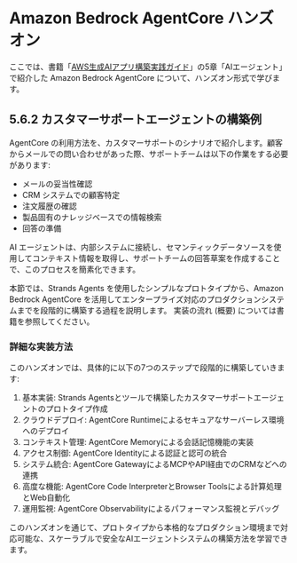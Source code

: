 # Amazon Bedrock AgentCore ハンズオン
ここでは、書籍「[AWS生成AIアプリ構築実践ガイド](https://www.amazon.co.jp/dp/4296205234)」の5章「AIエージェント」で紹介した Amazon Bedrock AgentCore について、ハンズオン形式で学びます。

## 5.6.2 カスタマーサポートエージェントの構築例

AgentCore の利用方法を、カスタマーサポートのシナリオで紹介します。顧客からメールでの問い合わせがあった際、サポートチームは以下の作業をする必要があります: 
- メールの妥当性確認
- CRM システムでの顧客特定
- 注文履歴の確認
- 製品固有のナレッジベースでの情報検索
- 回答の準備

AI エージェントは、内部システムに接続し、セマンティックデータソースを使用してコンテキスト情報を取得し、サポートチームの回答草案を作成することで、このプロセスを簡素化できます。

本節では、Strands Agents を使用したシンプルなプロトタイプから、Amazon Bedrock AgentCore を活用してエンタープライズ対応のプロダクションシステムまでを段階的に構築する過程を説明します。
実装の流れ (概要) については書籍を参照してください。

### 詳細な実装方法
このハンズオンでは、具体的に以下の7つのステップで段階的に構築していきます: 
1. 基本実装: Strands Agentsとツールで構築したカスタマーサポートエージェントのプロトタイプ作成
1. クラウドデプロイ: AgentCore Runtimeによるセキュアなサーバーレス環境へのデプロイ
1. コンテキスト管理: AgentCore Memoryによる会話記憶機能の実装
1. アクセス制御: AgentCore Identityによる認証と認可の統合
1. システム統合: AgentCore GatewayによるMCPやAPI経由でのCRMなどへの連携
1. 高度な機能: AgentCore Code InterpreterとBrowser Toolsによる計算処理とWeb自動化
1. 運用監視: AgentCore Observabilityによるパフォーマンス監視とデバッグ

このハンズオンを通じて、プロトタイプから本格的なプロダクション環境まで対応可能な、スケーラブルで安全なAIエージェントシステムの構築方法を学習できます。


